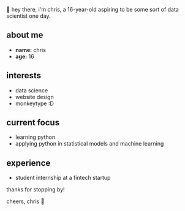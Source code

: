 👋 hey there, i'm chris, a 16-year-old aspiring to be some sort of data scientist one day.

## about me

- **name:** chris
- **age:** 16

## interests

- data science
- website design
- monkeytype :D

## current focus

- learning python
- applying python in statistical models and machine learning

## experience

- student internship at a fintech startup

thanks for stopping by!

cheers,
chris 🚀
